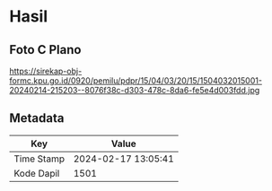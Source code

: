 # Hasil

## Foto C Plano

https://sirekap-obj-formc.kpu.go.id/0920/pemilu/pdpr/15/04/03/20/15/1504032015001-20240214-215203--8076f38c-d303-478c-8da6-fe5e4d003fdd.jpg


## Metadata

| Key        | Value               |
| ---------- | ------------------- |
| Time Stamp | 2024-02-17 13:05:41 |
| Kode Dapil | 1501                |



